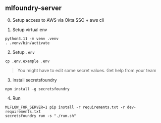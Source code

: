 mlfoundry-server
---

0. Setup access to AWS via Okta SSO + aws cli


1. Setup virtual env

```shell
python3.11 -m venv .venv
. .venv/bin/activate
```

2. Setup `.env`

```shell
cp .env.example .env
```

> You might have to edit some secret values. Get help from your team

3. Install secretsfoundry

```shell
npm install -g secretsfoundry
```

4. Run

```shell
MLFLOW_FOR_SERVER=1 pip install -r requirements.txt -r dev-requirements.txt
secretsfoundry run -s "./run.sh"
```
